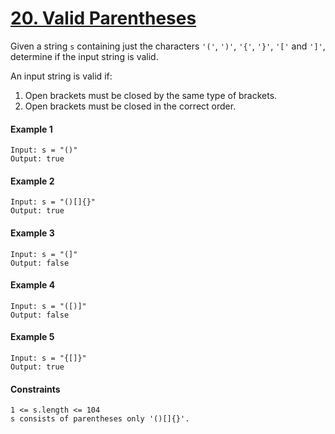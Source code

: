# [20. Valid Parentheses](https://leetcode.com/problems/valid-parentheses/)

Given a string ```s``` containing just the characters ```'('```, ```')'```, ```'{'```, ```'}'```, ```'['``` and ```']'```, determine if the input string is valid.

An input string is valid if:
1. Open brackets must be closed by the same type of brackets.
2. Open brackets must be closed in the correct order.

#### Example 1

```
Input: s = "()"
Output: true
```

#### Example 2

```
Input: s = "()[]{}"
Output: true
```

#### Example 3

```
Input: s = "(]"
Output: false
```

#### Example 4

```
Input: s = "([)]"
Output: false
```

#### Example 5

```
Input: s = "{[]}"
Output: true
```

#### Constraints

```
1 <= s.length <= 104
s consists of parentheses only '()[]{}'.
```